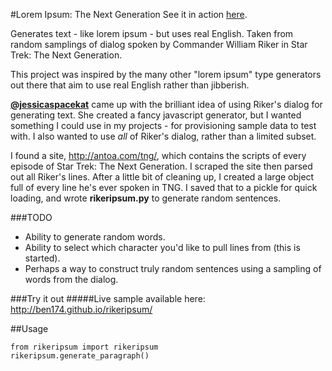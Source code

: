 #Lorem Ipsum: The Next Generation
See it in action [here](http://ben174.github.io/rikeripsum/). 

Generates text - like lorem ipsum - but uses real English. Taken from random samplings of dialog spoken by Commander William Riker in Star Trek: The Next Generation.

This project was inspired by the many other "lorem ipsum" type generators out there that aim to use real English rather than jibberish. 

**[@jessicaspacekat](https://twitter.com/jessicaspacekat)** came up with the brilliant idea of using Riker's dialog for generating text. She created a fancy javascript generator, but I wanted something I could use in my projects - for provisioning sample data to test with. I also wanted to use *all* of Riker's dialog, rather than a limited subset.

I found a site, http://antoa.com/tng/, which contains the scripts of every episode of Star Trek: The Next Generation. I scraped the site then parsed out all Riker's lines. After a little bit of cleaning up, I created a large object full of every line he's ever spoken in TNG. I saved that to a pickle for quick loading, and wrote **rikeripsum.py** to generate random sentences. 

###TODO
- Ability to generate random words. 
- Ability to select which character you'd like to pull lines from (this is started). 
- Perhaps a way to construct truly random sentences using a sampling of words from the dialog.

###Try it out
#####Live sample available here: http://ben174.github.io/rikeripsum/

##Usage

    from rikeripsum import rikeripsum
    rikeripsum.generate_paragraph()
